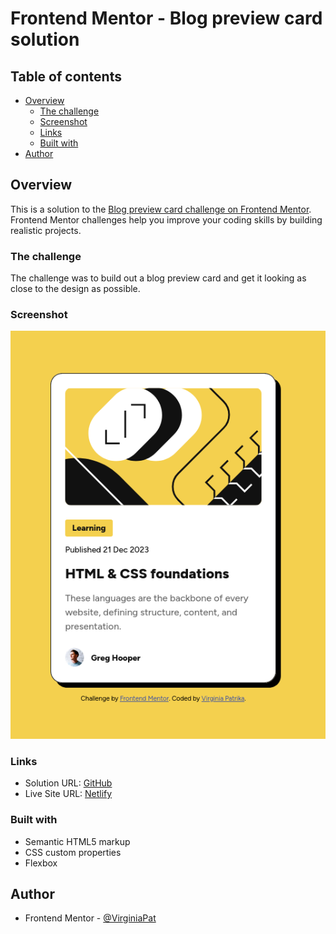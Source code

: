 # Frontend Mentor - Blog preview card solution

## Table of contents

- [Overview](#overview)
  - [The challenge](#the-challenge)
  - [Screenshot](#screenshot)
  - [Links](#links)
  - [Built with](#built-with)
- [Author](#author)

## Overview

This is a solution to the [Blog preview card challenge on Frontend Mentor](https://www.frontendmentor.io/challenges/blog-preview-card-ckPaj01IcS). Frontend Mentor challenges help you improve your coding skills by building realistic projects.

### The challenge

The challenge was to build out a blog preview card and get it looking as close to the design as possible.

### Screenshot

![Solution's screenshot](./Blog-preview-card-screenshot.png)

### Links

- Solution URL: [GitHub](https://github.com/VirginiaPat/blog-preview-card.git)
- Live Site URL: [Netlify](https://blog-preview-card-virgi.netlify.app/)

### Built with

- Semantic HTML5 markup
- CSS custom properties
- Flexbox

## Author

- Frontend Mentor - [@VirginiaPat](https://www.frontendmentor.io/profile/VirginiaPat)
